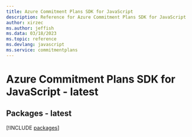 ```yaml
---
title: Azure Commitment Plans SDK for JavaScript
description: Reference for Azure Commitment Plans SDK for JavaScript
author: xirzec
ms.author: jeffish
ms.data: 03/18/2023
ms.topic: reference
ms.devlang: javascript
ms.service: commitmentplans
---
```

# Azure Commitment Plans SDK for JavaScript - latest
## Packages - latest
[!INCLUDE [packages](commitment-plans-index.md)]